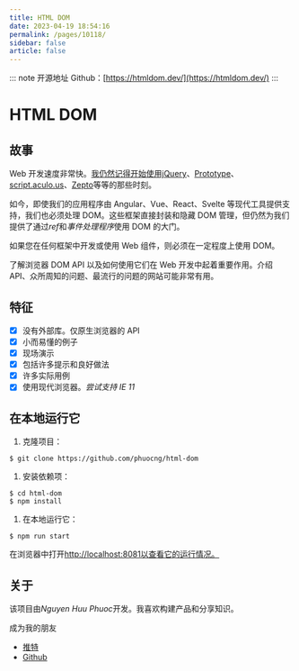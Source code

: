 ```yaml
---
title: HTML DOM
date: 2023-04-19 18:54:16
permalink: /pages/10118/
sidebar: false
article: false
---
```

::: note 开源地址
Github：[https://htmldom.dev/](https://htmldom.dev/)
:::
# HTML DOM

## 故事

Web 开发速度非常快。[我仍然记得开始使用jQuery](https://jquery.com/)、[Prototype](http://prototypejs.org/)、 [script.aculo.us](https://script.aculo.us/)、[Zepto](https://zeptojs.com/)等等的那些时刻。

如今，即使我们的应用程序由 Angular、Vue、React、Svelte 等现代工具提供支持，我们也必须处理 DOM。这些框架直接封装和隐藏 DOM 管理，但仍然为我们提供了通过*ref*和*事件处理程序*使用 DOM 的大门。

如果您在任何框架中开发或使用 Web 组件，则必须在一定程度上使用 DOM。

了解浏览器 DOM API 以及如何使用它们在 Web 开发中起着重要作用。介绍 API、众所周知的问题、最流行的问题的网站可能非常有用。

## 特征

- [X] 没有外部库。仅原生浏览器的 API
- [X] 小而易懂的例子
- [X] 现场演示
- [X] 包括许多提示和良好做法
- [X] 许多实际用例
- [X] 使用现代浏览器。*尝试支持 IE 11*

## 在本地运行它

1. 克隆项目：

```shell
$ git clone https://github.com/phuocng/html-dom
```

1. 安装依赖项：

```shell
$ cd html-dom
$ npm install
```

1. 在本地运行它：

```shell
$ npm run start
```

在浏览器中打开[http://localhost:8081以查看它的运行情况。](http://localhost:8081/)

## 关于

该项目由*Nguyen Huu Phuoc*开发。我喜欢构建产品和分享知识。

成为我的朋友

- [推特](https://twitter.com/nghuuphuoc)
- [Github](https://github.com/phuocng)